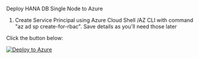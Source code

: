 Deploy HANA DB Single Node to Azure 

1. Create Service Principal using Azure Cloud Shell /AZ CLI with command "az ad sp create-for-rbac". Save details as you'll need those later

Click the button below:

[![Deploy to Azure](https://aka.ms/deploytoazurebutton)](https://ms.portal.azure.com/#create/Microsoft.Template/uri/https%3A%2F%2Fraw.githubusercontent.com%2Fsanjeevkumar761%2Fone_touch_sap_deployment_on_azure%2Fmaster%2Fhana-db-single-node-infra-and-sw%2Fazuredeploy.json)
